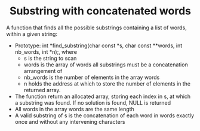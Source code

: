 # <div align="center">Substring with concatenated words</div>

A function that finds all the possible substrings containing a list of words, within a given string:

- Prototype: int *find_substring(char const *s, char const **words, int nb_words, int *n);, where
    * s is the string to scan
    * words is the array of words all substrings must be a concatenation arrangement of
    * nb_words is the number of elements in the array words
    * n holds the address at which to store the number of elements in the returned array.
- The function return an allocated array, storing each index in s, at which a substring was found. If no solution is found, NULL is  returned
- All words in the array words are the same length
- A valid substring of s is the concatenation of each word in words exactly once and without any intervening characters
